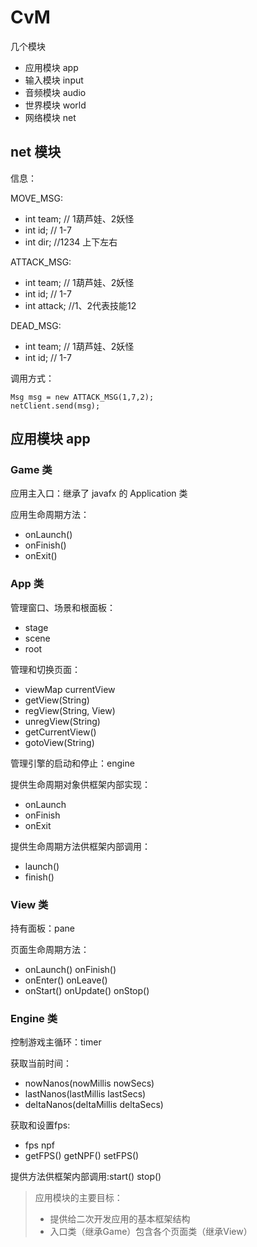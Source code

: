# CvM


几个模块

- 应用模块 app
- 输入模块 input
- 音频模块 audio
- 世界模块 world
- 网络模块 net

## net 模块

信息：

MOVE_MSG:
- int team; // 1葫芦娃、2妖怪
- int id; // 1-7
- int dir; //1234 上下左右

ATTACK_MSG:
- int team; // 1葫芦娃、2妖怪
- int id; // 1-7
- int attack; //1、2代表技能12

DEAD_MSG:
- int team; // 1葫芦娃、2妖怪
- int id; // 1-7

调用方式：

```
Msg msg = new ATTACK_MSG(1,7,2);
netClient.send(msg);
```

## 应用模块 app

### Game 类

应用主入口：继承了 javafx 的 Application 类

应用生命周期方法： 
- onLaunch() 
- onFinish() 
- onExit()

### App 类

管理窗口、场景和根面板：
- stage 
- scene 
- root

管理和切换页面：
- viewMap currentView
- getView(String)
- regView(String, View)
- unregView(String)
- getCurrentView()
- gotoView(String)

管理引擎的启动和停止：engine

提供生命周期对象供框架内部实现：
- onLaunch
- onFinish
- onExit

提供生命周期方法供框架内部调用：
- launch()
- finish()

### View 类

持有面板：pane

页面生命周期方法：
- onLaunch() onFinish()
- onEnter() onLeave()
- onStart() onUpdate() onStop()

### Engine 类

控制游戏主循环：timer

获取当前时间：
- nowNanos(nowMillis nowSecs)
- lastNanos(lastMillis lastSecs)
- deltaNanos(deltaMillis deltaSecs)

获取和设置fps:
- fps npf
- getFPS() getNPF() setFPS()

提供方法供框架内部调用:start() stop()


> 应用模块的主要目标：
> - 提供给二次开发应用的基本框架结构
> - 入口类（继承Game）包含各个页面类（继承View）
